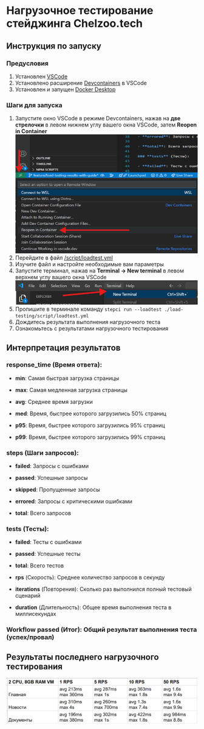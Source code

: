 # Нагрузочное тестирование стейджинга Chelzoo.tech

## Инструкция по запуску

### Предусловия
1. Установлен [VSCode](https://code.visualstudio.com/)
2. Установлено расширение [Devcontainers](https://marketplace.visualstudio.com/items?itemName=ms-vscode-remote.remote-containers) в VSCode
3. Установлен и запущен [Docker Desktop](https://www.docker.com/)

### Шаги для запуска
1. Запустите окно VSCode в режиме Devcontainers, нажав на **две стрелочки** в левом нижнем углу вашего окна VSCode, затем **Reopen in Container**
![step](step.png)
2. Перейдите в файл [/script/loadtest.yml](\script\loadtest.yml)
3. Изучите файл и настройте необходимые вам параметры
4. Запустите терминал, нажав на **Terminal -> New terminal** в левом верхнем углу вашего окна VSCode
![another step](step2.png)
5. Пропишите в терминале команду ```stepci run --loadtest ./load-testing/script/loadtest.yml```
6. Дождитесь результата выполнения нагрузочного теста
7. Ознакомьтесь с результатами нагрузочного тестирования

## Интерпретация результатов
###  **response_time** (Время ответа):

- **min**: Самая быстрая загрузка страницы

- **max**: Самая медленная загрузка страницы

- **avg**: Среднее время загрузки

- **med**: Время, быстрее которого загрузились 50% страниц

- **p95**: Время, быстрее которого загрузились 95% страниц

- **p99**: Время, быстрее которого загрузились 99% страниц

### **steps** (Шаги запросов):

- **failed**: Запросы с ошибками

- **passed**: Успешные запросы

- **skipped**: Пропущенные запросы

- **errored**: Запросы с критическими ошибками

- **total**: Всего запросов

### **tests** (Тесты):

- **failed**: Тесты с ошибками

- **passed**: Успешные тесты

- **total**: Всего тестов

- **rps** (Скорость): Среднее количество запросов в секунду

- **iterations** (Повторения): Сколько раз выполнился полный тестовый сценарий

- **duration** (Длительность): Общее время выполнения теста в миллисекундах

### **Workflow passed** (Итог): Общий результат выполнения теста (успех/провал)

## Результаты последнего нагрузочного тестирования
![Test results](results.png)
